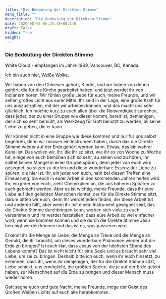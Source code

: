 ```yaml
---
title: "Die Bedeutung der Direkten Stimme"
menu_title: ""
description: "Die Bedeutung der Direkten Stimme"
date: 2020-08-01 06:25:48+00:146
draft: False
hidden: True
weight:
---
```

### Die Bedeutung der Direkten Stimme

White Cloud - empfangen im Jahre 1969, Vancouver, BC, Kanada.

Ich bin auch hier, Weiße Wolke.

Wir haben von den Chinesen gehört, Kinder, und wir haben von denen gehört, die für die Kirche gearbeitet haben, und jetzt werdet ihr von Indianern hören. Wir fühlen große Liebe für euch, meine Freunde, und wir sehen großes Licht aus eurer Mitte. Ihr seid in der Lage, eine große Kraft für uns auszustrahlen, mit der wir arbeiten können, und das macht uns sehr glücklich. Ich möchte kurz zu euch allen über die Notwendigkeit sprechen, dass jeder, der zu einer Gruppe wie dieser kommt, bereit ist, demjenigen, der sich so sehr bemüht, als Werkzeug für Gott benutzt zu werden, all seine Liebe zu geben, die er kann.

Wir können nicht in eine Gruppe wie diese kommen und nur für uns selbst begehren, denn wir müssen ein Instrument haben, durch das die Direkte Stimme wieder auf der Erde gehört werden kann. Etwas, das ein wahrer Kanal ist. Das wollen wir. Ihr, die ihr so sitzt, wie ihr es von Woche zu Woche tut, einige von euch bemühen sich so sehr, zu sehen und zu hören, ihr solltet keinen Mangel in einer Gruppe spüren, denn jeder von euch wird gesegnet, so sitzen zu dürfen und diese wunderbare Essenz der Liebe zu spüren, die hier ist. Ihr, ein jeder von euch, habt bei diesen Treffen eine Erneuerung, die euch in eurer Arbeit in den kommenden Jahren helfen wird. Ihr, ein jeder von euch, zieht Chemikalien an, die aus höheren Sphären zu euch gebracht werden. Aber es ist wichtig, meine Freunde, dass ihr eure Liebe auf den geliebten Menschen richtet, der für die Direkte Stimme sitzt, darum bitten wir euch, denn ihr werdet jeden finden, der diese Arbeit tut und anderen hilft, aber wenn ihr mit einem Instrument gesegnet seid, das die Direkte Stimme durchbringen kann, werden sich viele zu euch versammeln und ihr werdet feststellen, dass eure Arbeit so viel einfacher wird, wenn sie kommen können und sie durch die Direkte Stimme Jesu beruhigt werden können und das ist es, was passieren wird.

Erkennt ihr die Menge an Liebe, die Menge an Treue und die Menge an Geduld, die ihr braucht, um dieses wunderbare Phänomen wieder auf die Erde zu bringen? Ist euch klar, dass Jesus von der höchsten Ebene des Lebens kommt? Das ist nicht leicht für eine Seele und es braucht sehr viel Liebe, um sie zu bringen. Deshalb bitte ich euch, wenn ihr euch hinsetzt, zu erkennen, dass ihr, wenn ihr demjenigen, der für die Direkte Stimme sitzt, Liebe schickt, uns ermöglicht, die größten Seelen, die je auf der Erde gelebt haben, zur Menschheit auf die Erde zu bringen und dieser Mensch muss wieder hören.

Gott segne euch und gute Nacht, meine Freunde, möge der Geist des Großen Weißen Lichts auf euch alle herabkommen.
